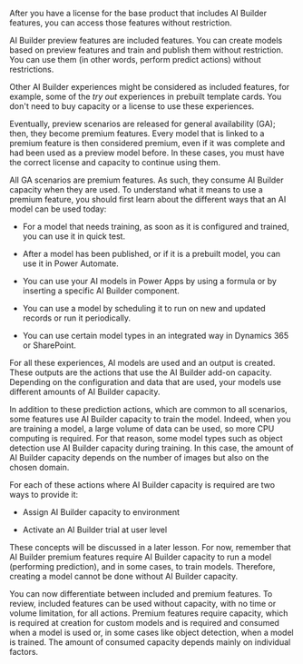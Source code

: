 After you have a license for the base product that includes AI Builder features, you can access those features without restriction.

AI Builder preview features are included features. You can create models based on preview features and train and publish them without restriction. You can use them (in other words, perform predict actions) without restrictions.

Other AI Builder experiences might be considered as included features, for example, some of the *try out* experiences in prebuilt template cards. You don't need to buy capacity or a license to use these experiences.

Eventually, preview scenarios are released for general availability (GA); then, they become premium features. Every model that is linked to a premium feature is then considered premium, even if it was complete and had been used as a preview model before. In these cases, you must have the correct license and capacity to continue using them.

All GA scenarios are premium features. As such, they consume AI Builder capacity when they are used. To understand what it means to use a premium feature, you should first learn about the different ways that an AI model can be used today:

- For a model that needs training, as soon as it is configured and trained, you can use it in quick test.

- After a model has been published, or if it is a prebuilt model, you can use it in Power Automate.

- You can use your AI models in Power Apps by using a formula or by inserting a specific AI Builder component.

- You can use a model by scheduling it to run on new and updated records or run it periodically.

- You can use certain model types in an integrated way in Dynamics 365 or SharePoint.

For all these experiences, AI models are used and an output is created. These outputs are the actions that use the AI Builder add-on capacity. Depending on the configuration and data that are used, your models use different amounts of AI Builder capacity.

In addition to these prediction actions, which are common to all scenarios, some features use AI Builder capacity to train the model. Indeed, when you are training a model, a large volume of data can be used, so more CPU computing is required. For that reason, some model types such as object detection use AI Builder capacity during training. In this case, the amount of AI Builder capacity depends on the number of images but also on the chosen domain.

For each of these actions where AI Builder capacity is required are two ways to provide it:

- Assign AI Builder capacity to environment

- Activate an AI Builder trial at user level

These concepts will be discussed in a later lesson. For now, remember that AI Builder premium features require AI Builder capacity to run a model (performing prediction), and in some cases, to train models. Therefore, creating a model cannot be done without AI Builder capacity.

You can now differentiate between included and premium features. To review, included features can be used without capacity, with no time or volume limitation, for all actions. Premium features require capacity, which is required at creation for custom models and is required and consumed when a model is used or, in some cases like object detection, when a model is trained. The amount of consumed capacity depends mainly on individual factors.
